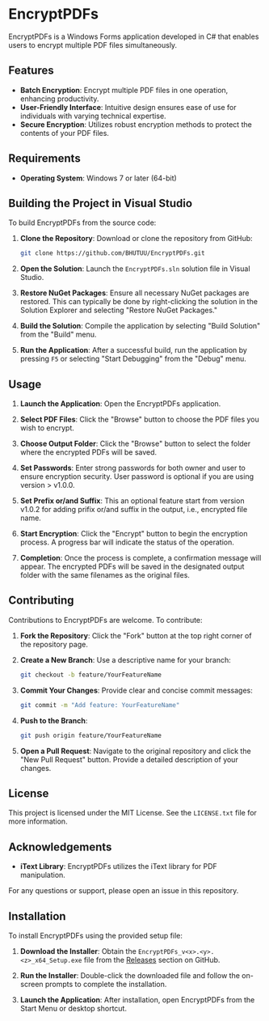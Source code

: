# EncryptPDFs

EncryptPDFs is a Windows Forms application developed in C# that enables users to encrypt multiple PDF files simultaneously.

## Features

- **Batch Encryption**: Encrypt multiple PDF files in one operation, enhancing productivity.
- **User-Friendly Interface**: Intuitive design ensures ease of use for individuals with varying technical expertise.
- **Secure Encryption**: Utilizes robust encryption methods to protect the contents of your PDF files.

## Requirements

- **Operating System**: Windows 7 or later (64-bit)

## Building the Project in Visual Studio

To build EncryptPDFs from the source code:

1. **Clone the Repository**: Download or clone the repository from GitHub:

   ```bash
   git clone https://github.com/BHUTUU/EncryptPDFs.git
   ```

2. **Open the Solution**: Launch the `EncryptPDFs.sln` solution file in Visual Studio.

3. **Restore NuGet Packages**: Ensure all necessary NuGet packages are restored. This can typically be done by right-clicking the solution in the Solution Explorer and selecting "Restore NuGet Packages."

4. **Build the Solution**: Compile the application by selecting "Build Solution" from the "Build" menu.

5. **Run the Application**: After a successful build, run the application by pressing `F5` or selecting "Start Debugging" from the "Debug" menu.

## Usage

1. **Launch the Application**: Open the EncryptPDFs application.

2. **Select PDF Files**: Click the "Browse" button to choose the PDF files you wish to encrypt.

3. **Choose Output Folder**: Click the "Browse" button to select the folder where the encrypted PDFs will be saved.

4. **Set Passwords**: Enter strong passwords for both owner and user to ensure encryption security. User password is optional if you are using version > v1.0.0.
6. **Set Prefix or/and Suffix**: This an optional feature start from version v1.0.2 for adding prifix or/and suffix in the output, i.e., encrypted file name.
7. **Start Encryption**: Click the "Encrypt" button to begin the encryption process. A progress bar will indicate the status of the operation.

8. **Completion**: Once the process is complete, a confirmation message will appear. The encrypted PDFs will be saved in the designated output folder with the same filenames as the original files.

## Contributing

Contributions to EncryptPDFs are welcome. To contribute:

1. **Fork the Repository**: Click the "Fork" button at the top right corner of the repository page.

2. **Create a New Branch**: Use a descriptive name for your branch:

   ```bash
   git checkout -b feature/YourFeatureName
   ```

3. **Commit Your Changes**: Provide clear and concise commit messages:

   ```bash
   git commit -m "Add feature: YourFeatureName"
   ```

4. **Push to the Branch**:

   ```bash
   git push origin feature/YourFeatureName
   ```

5. **Open a Pull Request**: Navigate to the original repository and click the "New Pull Request" button. Provide a detailed description of your changes.

## License

This project is licensed under the MIT License. See the `LICENSE.txt` file for more information.

## Acknowledgements

- **iText Library**: EncryptPDFs utilizes the iText library for PDF manipulation.

For any questions or support, please open an issue in this repository.

## Installation

To install EncryptPDFs using the provided setup file:

1. **Download the Installer**: Obtain the `EncryptPDFs_v<x>.<y>.<z>_x64_Setup.exe` file from the [Releases](https://github.com/BHUTUU/EncryptPDFs/releases) section on GitHub.

2. **Run the Installer**: Double-click the downloaded file and follow the on-screen prompts to complete the installation.

3. **Launch the Application**: After installation, open EncryptPDFs from the Start Menu or desktop shortcut.
